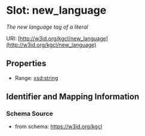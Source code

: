 # Slot: new_language
_The new language tag of a literal_


URI: [http://w3id.org/kgcl/new_language](http://w3id.org/kgcl/new_language)



<!-- no inheritance hierarchy -->


## Properties

 * Range: [xsd:string](xsd:string)



## Identifier and Mapping Information







### Schema Source


* from schema: https://w3id.org/kgcl



